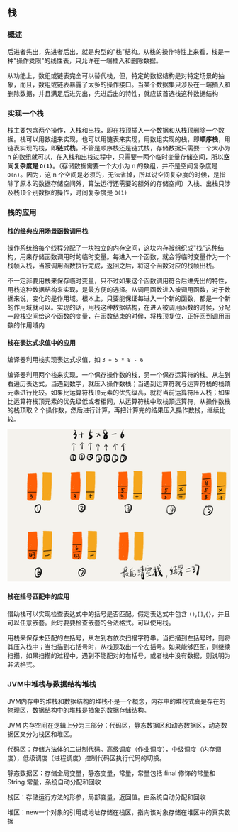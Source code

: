 ## 栈

### 概述

后进者先出，先进者后出，就是典型的"栈"结构。从栈的操作特性上来看，栈是一种"操作受限"的线性表，只允许在一端插入和删除数据。

从功能上，数组或链表完全可以替代栈，但，特定的数据结构是对特定场景的抽象，而且，数组或链表暴露了太多的操作接口。当某个数据集只涉及在一端插入和删除数据，并且满足后进先出，先进后出的特性，就应该首选栈这种数据结构

### 实现一个栈

栈主要包含两个操作，入栈和出栈，即在栈顶插入一个数据和从栈顶删除一个数据。栈可以用数组来实现，也可以用链表来实现，用数组实现的栈，即**顺序栈**，用链表实现的栈，即**链式栈**。不管是顺序栈还是链式栈，存储数据只需要一个大小为 n 的数组就可以，在入栈和出栈过程中，只需要一两个临时变量存储空间，所以**空间复杂度是 `O(1)`**。（存储数据需要一个大小为 n 的数组，并不是空间复杂度是 `O(n)`。因为，这 n 个空间是必须的，无法省掉，所以说空间复杂度的时候，是指除了原本的数据存储空间外，算法运行还需要的额外的存储空间）入栈、出栈只涉及栈顶个别数据的操作，时间复杂度是 `O(1)`

### 栈的应用

#### 栈的经典应用场景函数调用栈

操作系统给每个线程分配了一块独立的内存空间，这块内存被组织成"栈"这种结构，用来存储函数调用时的临时变量。每进入一个函数，就会将临时变量作为一个栈帧入栈，当被调用函数执行完成，返回之后，将这个函数对应的栈帧出栈。

不一定非要用栈来保存临时变量，只不过如果这个函数调用符合后进先出的特性，用栈这种数据结构来实现，是最方便的选择。从调用函数进入被调用函数，对于数据来说，变化的是作用域。根本上，只要能保证每进入一个新的函数，都是一个新的作用域就可以。实现的话，用栈这种数据结构，在进入被调用函数的时候，分配一段栈空间给这个函数的变量，在函数结束的时候，将栈顶复位，正好回到调用函数的作用域内

#### 栈在表达式求值中的应用

编译器利用栈实现表达式求值，如 `3 + 5 * 8 - 6`

编译器利用两个栈来实现，一个保存操作数的栈，另一个保存运算符的栈。从左到右遍历表达式，当遇到数字，就压入操作数栈；当遇到运算符就与运算符栈的栈顶元素进行比较。如果比运算符栈顶元素的优先级高，就将当前运算符压入栈；如果比运算符栈顶元素的优先级低或者相同，从运算符栈中取栈顶运算符，从操作数栈的栈顶取 2 个操作数，然后进行计算，再把计算完的结果压入操作数栈，继续比较。

![](../Images/DataStructures/栈在表达式求值中的应用.png)

#### 栈在括号匹配中的应用

借助栈可以实现检查表达式中的括号是否匹配。假定表达式中包含 `()`,`[]`,`{}`，并且可以任意嵌套。此时要要检查嵌套的合法格式。可以使用栈。

用栈来保存未匹配的左括号，从左到右依次扫描字符串。当扫描到左括号时，则将其压入栈中；当扫描到右括号时，从栈顶取出一个左括号。如果能够匹配，则继续扫描，如果扫描的过程中，遇到不能配对的右括号，或者栈中没有数据，则说明为非法格式。

### JVM中堆栈与数据结构堆栈

JVM内存中的堆栈和数据结构的堆栈不是一个概念，内存中的堆栈式真是存在的物理区，数据结构中的堆栈是抽象的数据存储结构。

JVM 内存空间在逻辑上分为三部分：代码区，静态数据区和动态数据区，动态数据区又分为栈区和堆区。

代码区：存储方法体的二进制代码。高级调度（作业调度），中级调度（内存调度），低级调度（进程调度）控制代码区执行代码的切换。

静态数据区：存储全局变量，静态变量，常量，常量包括 final 修饰的常量和 String 常量，系统自动分配和回收

栈区：存储运行方法的形参，局部变量，返回值。由系统自动分配和回收

堆区：new一个对象的引用或地址存储在栈区，指向该对象存储在堆区中的真实数据

